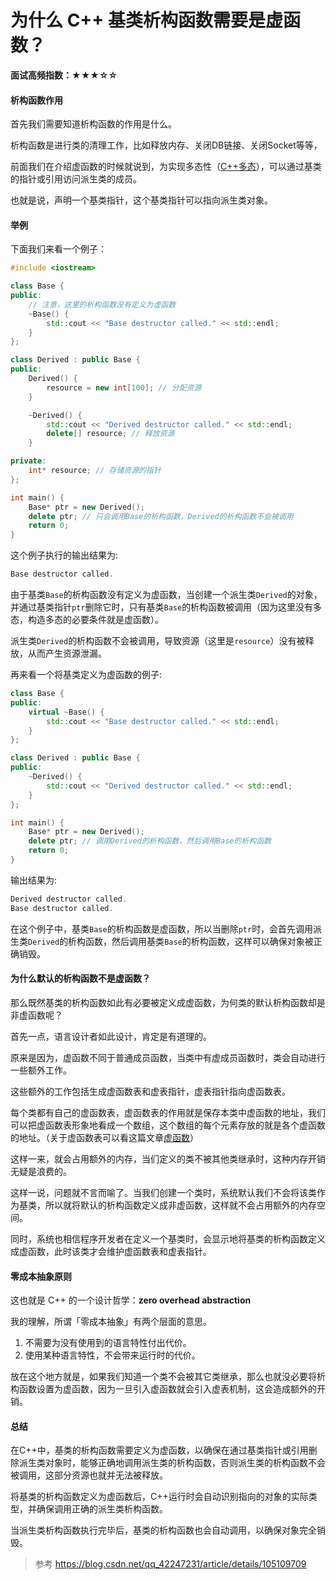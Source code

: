 # 为什么 C++ 基类析构函数需要是虚函数？

**面试高频指数：★★★☆☆**

#### 析构函数作用

首先我们需要知道析构函数的作用是什么。

析构函数是进行类的清理工作，比如释放内存、关闭DB链接、关闭Socket等等，

前面我们在介绍虚函数的时候就说到，为实现多态性（[C++多态](https://csguide.cn/cpp/object_oriented/polymorphism_in_cplusplus.html)），可以通过基类的指针或引用访问派生类的成员。

也就是说，声明一个基类指针，这个基类指针可以指向派生类对象。

#### 举例

下面我们来看一个例子：
```cpp
#include <iostream>

class Base {
public:
    // 注意，这里的析构函数没有定义为虚函数
    ~Base() {
        std::cout << "Base destructor called." << std::endl;
    }
};

class Derived : public Base {
public:
    Derived() {
        resource = new int[100]; // 分配资源
    }

    ~Derived() {
        std::cout << "Derived destructor called." << std::endl;
        delete[] resource; // 释放资源
    }

private:
    int* resource; // 存储资源的指针
};

int main() {
    Base* ptr = new Derived();
    delete ptr; // 只会调用Base的析构函数，Derived的析构函数不会被调用
    return 0;
}
```

这个例子执行的输出结果为:

```cpp
Base destructor called.
```

由于基类`Base`的析构函数没有定义为虚函数，当创建一个派生类`Derived`的对象，并通过基类指针`ptr`删除它时，只有基类`Base`的析构函数被调用（因为这里没有多态，构造多态的必要条件就是虚函数）。

派生类`Derived`的析构函数不会被调用，导致资源（这里是`resource`）没有被释放，从而产生资源泄漏。



再来看一个将基类定义为虚函数的例子:

```cpp
class Base {
public:
    virtual ~Base() {
        std::cout << "Base destructor called." << std::endl;
    }
};

class Derived : public Base {
public:
    ~Derived() {
        std::cout << "Derived destructor called." << std::endl;
    }
};

int main() {
    Base* ptr = new Derived();
    delete ptr; // 调用Derived的析构函数，然后调用Base的析构函数
    return 0;
}
```

输出结果为:

```cpp
Derived destructor called.
Base destructor called.
```

在这个例子中，基类`Base`的析构函数是虚函数，所以当删除`ptr`时，会首先调用派生类`Derived`的析构函数，然后调用基类`Base`的析构函数，这样可以确保对象被正确销毁。

#### 为什么默认的析构函数不是虚函数？

那么既然基类的析构函数如此有必要被定义成虚函数，为何类的默认析构函数却是非虚函数呢？

首先一点，语言设计者如此设计，肯定是有道理的。

原来是因为，虚函数不同于普通成员函数，当类中有虚成员函数时，类会自动进行一些额外工作。

这些额外的工作包括生成虚函数表和虚表指针，虚表指针指向虚函数表。

每个类都有自己的虚函数表，虚函数表的作用就是保存本类中虚函数的地址，我们可以把虚函数表形象地看成一个数组，这个数组的每个元素存放的就是各个虚函数的地址。（关于虚函数表可以看这篇文章[虚函数](https://www.yuque.com/csguide/cf15wf/uv8lqhv7gitd6oke)）

这样一来，就会占用额外的内存，当们定义的类不被其他类继承时，这种内存开销无疑是浪费的。

这样一说，问题就不言而喻了。当我们创建一个类时，系统默认我们不会将该类作为基类，所以就将默认的析构函数定义成非虚函数，这样就不会占用额外的内存空间。

同时，系统也相信程序开发者在定义一个基类时，会显示地将基类的析构函数定义成虚函数，此时该类才会维护虚函数表和虚表指针。

#### 零成本抽象原则

这也就是 C++ 的一个设计哲学：**zero overhead abstraction**

我的理解，所谓「零成本抽象」有两个层面的意思。

1. 不需要为没有使用到的语言特性付出代价。
2. 使用某种语言特性，不会带来运行时的代价。

放在这个地方就是，如果我们知道一个类不会被其它类继承，那么也就没必要将析构函数设置为虚函数，因为一旦引入虚函数就会引入虚表机制，这会造成额外的开销。

#### 总结

在C++中，基类的析构函数需要定义为虚函数，以确保在通过基类指针或引用删除派生类对象时，能够正确地调用派生类的析构函数，否则派生类的析构函数不会被调用，这部分资源也就并无法被释放。

将基类的析构函数定义为虚函数后，C++运行时会自动识别指向的对象的实际类型，并确保调用正确的派生类析构函数。

当派生类析构函数执行完毕后，基类的析构函数也会自动调用，以确保对象完全销毁。



>  参考 https://blog.csdn.net/qq_42247231/article/details/105109709